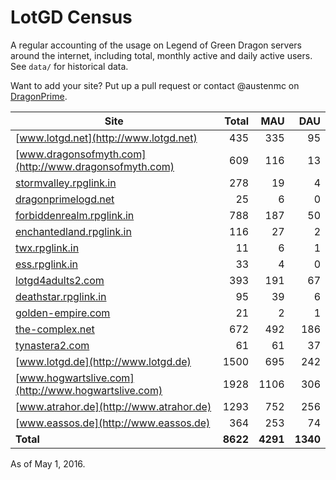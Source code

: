 # LotGD Census
A regular accounting of the usage on Legend of Green Dragon servers around the internet, including total, monthly active and daily active users. See `data/` for historical data.

Want to add your site? Put up a pull request or contact @austenmc on [DragonPrime](http://dragonprime.net).


Site | Total | MAU | DAU
--- | ---:| ---:| ---:
[www.lotgd.net](http://www.lotgd.net)|435|335|95
[www.dragonsofmyth.com](http://www.dragonsofmyth.com)|609|116|13
[stormvalley.rpglink.in](http://stormvalley.rpglink.in)|278|19|4
[dragonprimelogd.net](http://dragonprimelogd.net)|25|6|0
[forbiddenrealm.rpglink.in](http://forbiddenrealm.rpglink.in)|788|187|50
[enchantedland.rpglink.in](http://enchantedland.rpglink.in)|116|27|2
[twx.rpglink.in](http://twx.rpglink.in)|11|6|1
[ess.rpglink.in](http://ess.rpglink.in)|33|4|0
[lotgd4adults2.com](http://lotgd4adults2.com)|393|191|67
[deathstar.rpglink.in](http://deathstar.rpglink.in)|95|39|6
[golden-empire.com](http://golden-empire.com)|21|2|1
[the-complex.net](http://the-complex.net)|672|492|186
[tynastera2.com](http://tynastera2.com)|61|61|37
[www.lotgd.de](http://www.lotgd.de)|1500|695|242
[www.hogwartslive.com](http://www.hogwartslive.com)|1928|1106|306
[www.atrahor.de](http://www.atrahor.de)|1293|752|256
[www.eassos.de](http://www.eassos.de)|364|253|74
**Total**|**8622**|**4291**|**1340**

As of May 1, 2016.
